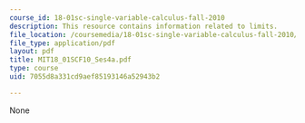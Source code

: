 ```yaml
---
course_id: 18-01sc-single-variable-calculus-fall-2010
description: This resource contains information related to limits.
file_location: /coursemedia/18-01sc-single-variable-calculus-fall-2010/7055d8a331cd9aef85193146a52943b2_MIT18_01SCF10_Ses4a.pdf
file_type: application/pdf
layout: pdf
title: MIT18_01SCF10_Ses4a.pdf
type: course
uid: 7055d8a331cd9aef85193146a52943b2

---
```

None